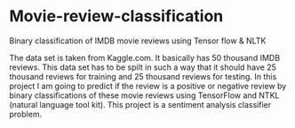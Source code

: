 # Movie-review-classification
Binary classification of IMDB movie reviews using Tensor flow &amp; NLTK


The data set is taken from Kaggle.com. It basically has 50 thousand IMDB reviews. This data
set has to be spilt in such a way that it should have 25 thousand reviews for training and 25 
thousand reviews for testing. In this project I am going to predict if the review is a positive or 
negative review by binary classifications of these movie reviews using TensorFlow and 
NTKL (natural language tool kit). This project is a sentiment analysis classifier problem.
